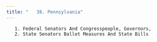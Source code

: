 ```yaml
---
title: "   38. Pennsylvania"
---
```



       1. Federal Senators And Congresspeople, Governors,
       2. State Senators Ballot Measures And State Bills
